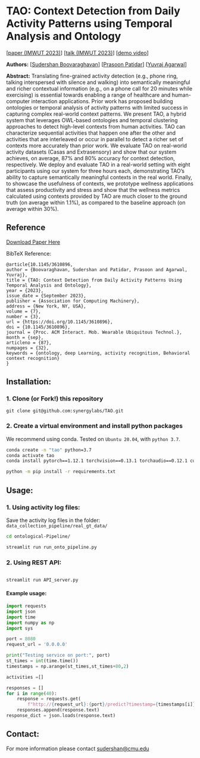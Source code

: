 # TAO: Context Detection from Daily Activity Patterns using Temporal Analysis and Ontology

[[paper (IMWUT 2023)](https://doi.org/10.1145/3610896)]
[[talk (IMWUT 2023)](https://www.youtube.com/)]
[[demo video](https://www.youtube.com/)]

**Authors:**
[[Sudershan Boovaraghavan](https://sudershanb.com/)]
[[Prasoon Patidar](http://prasoonpatidar.com/)]
[[Yuvraj Agarwal](https://www.synergylabs.org/yuvraj/)]

**Abstract:**
Translating fine-grained activity detection (e.g., phone ring, talking interspersed 
with silence and walking) into semantically meaningful and richer contextual information 
(e.g., on a phone call for 20 minutes while exercising) is essential towards enabling a range 
of healthcare and human-computer interaction applications. Prior work has proposed building 
ontologies or temporal analysis of activity patterns with limited success in capturing complex 
real-world context patterns. We present TAO, a hybrid system that leverages OWL-based ontologies 
and temporal clustering approaches to detect high-level contexts from human activities. TAO can 
characterize sequential activities that happen one after the other and activities that are 
interleaved or occur in parallel to detect a richer set of contexts more accurately than 
prior work. We evaluate TAO on real-world activity datasets (Casas and Extrasensory) 
and show that our system achieves, on average, 87% and 80% accuracy for context detection, 
respectively. We deploy and evaluate TAO in a real-world setting with eight participants 
using our system for three hours each, demonstrating TAO’s ability to capture semantically 
meaningful contexts in the real world. Finally, to showcase the usefulness of contexts, 
we prototype wellness applications that assess productivity and stress and show that 
the wellness metrics calculated using contexts provided by TAO are much closer to the 
ground truth (on average within 1.1%), as compared to the baseline approach (on average within 30%).
## Reference

[Download Paper Here](https://doi.org/10.1145/3610896)


BibTeX Reference:

```
@article{10.1145/3610896,
author = {Boovaraghavan, Sudershan and Patidar, Prasoon and Agarwal, Yuvraj},
title = {TAO: Context Detection from Daily Activity Patterns Using Temporal Analysis and Ontology},
year = {2023},
issue_date = {September 2023},
publisher = {Association for Computing Machinery},
address = {New York, NY, USA},
volume = {7},
number = {3},
url = {https://doi.org/10.1145/3610896},
doi = {10.1145/3610896},
journal = {Proc. ACM Interact. Mob. Wearable Ubiquitous Technol.},
month = {sep},
articleno = {87},
numpages = {32},
keywords = {ontology, deep Learning, activity recognition, Behavioral context recognition}
}
```


## Installation:

### 1. Clone (or Fork!) this repository
```
git clone git@github.com:synergylabs/TAO.git
```

### 2. Create a virtual environment and install python packages
We recommend using conda. Tested on `Ubuntu 20.04`, with `python 3.7`.

```bash
conda create -n "tao" python=3.7
conda activate tao
conda install pytorch==1.12.1 torchvision==0.13.1 torchaudio==0.12.1 cudatoolkit=10.2 -c pytorch

python -m pip install -r requirements.txt
```

## Usage:

### 1. Using activity log files:

Save the activity log files in the folder: ```data_collection_pipeline/real_gt_data/```

```bash
cd ontological-Pipeline/

streamlit run run_onto_pipeline.py
```

### 2. Using REST API:

```bash

streamlit run API_server.py
```

#### Example usage:
```python
import requests
import json
import time
import numpy as np
import sys

port = 8080
request_url = '0.0.0.0'

print("Testing service on port:", port)
st_times = int(time.time())
timestamps = np.arange(st_times,st_times+80,2)

activities =[]

responses = []
for i in range(40):
    response = requests.get(
        f"http://{request_url}:{port}/predict?timestamp={timestamps[i]}&activities={activities[i]}")
    responses.append(response.text)
response_dict = json.loads(response.text)
```

[//]: # (## Directory structure:)



[//]: # (## References:)


## Contact:
For more information please contact sudershan@cmu.edu 

